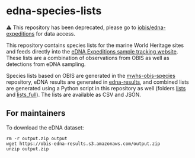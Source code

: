 # edna-species-lists

:warning: This repository has been deprecated, please go to [iobis/edna-expeditions](https://github.com/iobis/edna-expeditions) for data access.

This repository contains species lists for the marine World Heritage sites and feeds directly into the [eDNA Expeditions sample tracking website](https://samples.ednaexpeditions.org/). These lists are a combination of observations from OBIS as well as detections from eDNA sampling.

Species lists based on OBIS are generated in the [mwhs-obis-species](https://github.com/iobis/mwhs-obis-species) repository, eDNA results are generated in [edna-results](https://github.com/iobis/edna-results), and combined lists are generated using a Python script in this repository as well (folders [lists](lists) and [lists_full](lists_full)). The lists are available as CSV and JSON.


## For maintainers

To download the eDNA dataset:

```
rm -r output.zip output
wget https://obis-edna-results.s3.amazonaws.com/output.zip
unzip output.zip
```
